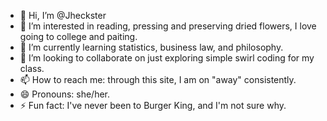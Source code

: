 - 👋 Hi, I’m @Jheckster  
- 👀 I’m interested in reading, pressing and preserving dried flowers, I love going to college and paiting.   
- 🌱 I’m currently learning statistics, business law, and philosophy.   
- 💞️ I’m looking to collaborate on just exploring simple swirl coding for my class.  
- 📫 How to reach me: through this site, I am on "away" consistently.  
- 😄 Pronouns: she/her.  
- ⚡ Fun fact: I've never been to Burger King, and I'm not sure why.

<!---
Jheckster/Jheckster is a ✨ special ✨ repository because its `README.md` (this file) appears on your GitHub profile.
You can click the Preview link to take a look at your changes.
--->
